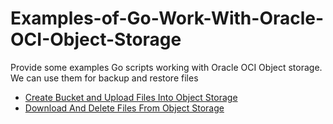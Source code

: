 # Examples-of-Go-Work-With-Oracle-OCI-Object-Storage
Provide some examples Go  scripts working with Oracle OCI Object storage. We can use them for backup and restore files

* [Create Bucket and Upload Files Into Object Storage](docs/Create-Bucket-and-Upload-Files-Into-Object-Storage.md)
* [Download And Delete Files From Object Storage](docs/Download-And-Delete-Files-From-Object-Storage.md)

